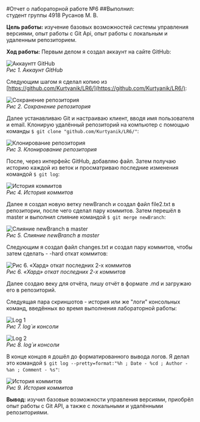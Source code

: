 #Отчет о лабораторной работе №6
##Выполнил:<br/> студент группы 4918 Русанов М. В.

**Цель работы:**  изучение базовых возможностей системы управления версиями, опыт работы с Git Api, опыт работы с локальным и удаленным репозиторием.

**Ход работы:**
Первым делом я создал аккаунт на сайте GitHub:

![Аккаунтт GitHub](https://sun9-62.userapi.com/impf/bw2K_hoX7LdRUXk4D1oc1UHeoqecCVqD1HXx6A/cIPutvufKkI.jpg?size=422x254&quality=96&proxy=1&sign=6aadbdcda2833bf117165afeb367e00b&type=album)<br/>
*Рис 1. Аккаунт GitHub*

Следующим шагом я сделал копию из [https://github.com/Kurtyanik/LR6/](https://github.com/Kurtyanik/LR6/):

![Сохранение репозитория](https://sun9-13.userapi.com/impf/48rbl2hodUbXFox-u8tCzfcHXQi2wc7ZHABEyA/R8Q2R_1PfCA.jpg?size=555x328&quality=96&proxy=1&sign=23c822f341903e62ff5459769c758082&type=album)<br/>
*Рис 2. Сохранение репозитория*

Далее устанавливаю Git и настраиваю клиент, вводя имя пользователя и email. Клонирую удалённый репозиторий на компьютер с помощью команды `$ git clone "github.com/Kurtyanik/LR6/"`:

![Клонирование репозитория](https://sun9-54.userapi.com/impf/S_GyHL_Hao0mUWiaQ2Y_I_mm9LkxLxz5TzZbfg/qysgB89xfPo.jpg?size=624x174&quality=96&proxy=1&sign=ae2bdc5f110415a8599de2c823c931ac&type=album)<br/>
*Рис 3. Клонирование репозитория*

После, через интерфейс GitHub, добавляю файл. Затем получаю историю каждой из веток и просматриваю последние изменения командой `$ git log`:

![История коммитов](https://sun9-5.userapi.com/impf/8RNmYEqudCM7T3brkOyN3gE-ZnLT2_SgaoiZ0Q/L9TkUedjYy4.jpg?size=624x259&quality=96&proxy=1&sign=25e427d26c2fe947ac042b525c811739&type=album)<br/>
*Рис 4. История коммитов*

Далее я создал новую ветку newBranch и создал файл file2.txt в репозитории, после чего сделал пару коммитов. Затем перешёл в master и выполнил слияние командой `$ git merge newBranch`:

![Слияние newBranch в master](https://sun9-41.userapi.com/impf/kJzKUVX4bHxDtTTpS55FL45bdJ3xKFptnIHgkA/EEqQ0J6PpKs.jpg?size=378x150&quality=96&proxy=1&sign=65631be4eb65d3b57167f4096a5204b7&type=album)<br/>
*Рис 5. Слияние newBranch в master*

Следующим я создал файл changes.txt и создал пару коммитов, чтобы затем сделать - -hard откат коммитов:

![Рис 6. «Хард» откат последних 2-х коммитов](https://sun9-67.userapi.com/impf/22bh5N-u_YRP85iO3AB1A2H5923d3u4fOrpSSA/s_puPbOqiJc.jpg?size=561x287&quality=96&proxy=1&sign=76a910eb1e28ba847ebb399f9f1cf893&type=album)<br/>
*Рис 6. «Хард» откат последних 2-х коммитов*

Далее создаю веку для отчёта, пишу отчёт в формате .md и загружаю его в репозиторий.

Следуящая пара скриншотов - история или же "логи" консольных команд, введённых во время выполнения лабораторной работы:

![Log 1](https://sun9-49.userapi.com/impf/oG19DT7xK79SL5Jag-BakDTxPwmCLcm-UP_Yiw/pX9adPQw-4Q.jpg?size=627x562&quality=96&proxy=1&sign=ebed1f3f05c7d46a2d540c95a48fb9e0&type=album)<br/>
*Рис 7.  log`и консоли*

![Log 2](https://sun9-53.userapi.com/impf/42qBJn34wV2XSK2KixRaE5ZVip6t57ttMpJtbQ/SrlJF1aaaSE.jpg?size=627x567&quality=96&proxy=1&sign=819badd692252fd3ed84117b45c58a52&type=album)<br/>
*Рис 8.  log`и консоли*

В конце концов я дошёл до форматированного вывода логов. Я делал это командой `$ git log --pretty=format:"%h ; Date - %cd ; Author - %an ; Comment - %s"`:

![История коммитов](https://sun9-66.userapi.com/impf/rOHQGByK3XGcnPzYUVYzzOZcYB-v2DmC8LxhzQ/3shJ2EwVSu0.jpg?size=1280x236&quality=96&sign=a7fcb3ca8bf05db7452f63ac8d9bbd50&type=album)<br/>
*Рис 9. История коммитов*

**Вывод:** изучил базовые возможности управления версиями, приобрёл опыт работы с Git API, а также с локальными и удалёнными репозиториями.
